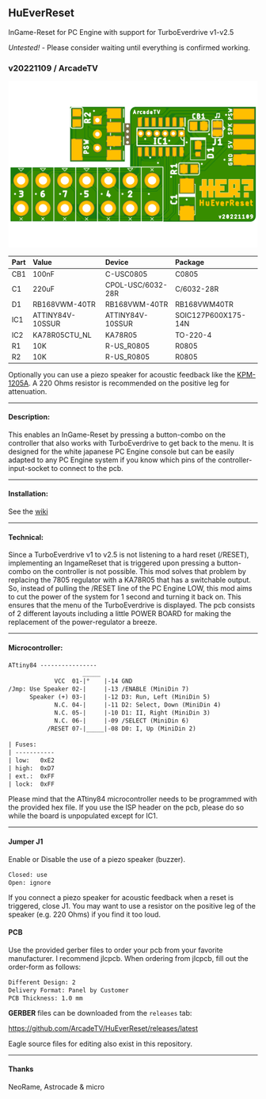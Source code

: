 ## HuEverReset
InGame-Reset for PC Engine with support for TurboEverdrive v1-v2.5

_*Untested!*_ - Please consider waiting until everything is confirmed working.

### v20221109 / ArcadeTV

![HuEverReset pcb](https://github.com/ArcadeTV/HuEverReset/blob/main/HuEverReset_brd.png?raw=true)

| Part | Value            | Device           | Package             |
| :--- | :--------------- | :--------------- | :------------------ |
| CB1  | 100nF            | C-USC0805        | C0805               |
| C1   | 220uF            | CPOL-USC/6032-28R| C/6032-28R          |
| D1   | RB168VWM-40TR    | RB168VWM-40TR    | RB168VWM40TR        |
| IC1  | ATTINY84V-10SSUR | ATTINY84V-10SSUR | SOIC127P600X175-14N |
| IC2  | KA78R05CTU_NL    | KA78R05          | TO-220-4            |
| R1   | 10K              | R-US_R0805       | R0805               |
| R2   | 10K              | R-US_R0805       | R0805               |


Optionally you can use a piezo speaker for acoustic feedback like the [KPM-1205A](https://datasheetspdf.com/pdf/868392/Ningbo/KPM-1205A/1). A 220 Ohms resistor is recommended on the positive leg for attenuation.

---

#### Description:
This enables an InGame-Reset by pressing a button-combo on the controller that also works with TurboEverdrive to get back to the menu.
It is designed for the white japanese PC Engine console but can be easily adapted to any PC Engine system if you know which pins of the controller-input-socket to connect to the pcb.

---

#### Installation:
See the [wiki](https://github.com/ArcadeTV/HuEverReset/wiki)

---

#### Technical:
Since a TurboEverdrive v1 to v2.5 is not listening to a hard reset (/RESET), implementing an IngameReset that is triggered upon pressing a button-combo on the controller is not possible. This mod solves that problem by replacing the 7805 regulator with a KA78R05 that has a switchable output. So, instead of pulling the /RESET line of the PC Engine LOW, this mod aims to cut the power of the system for 1 second and turning it back on. This ensures that the menu of the TurboEverdrive is displayed. The pcb consists of 2 different layouts including a little POWER BOARD for making the replacement of the power-regulator a breeze.

---

#### Microcontroller:
```
ATtiny84 ----------------
                     _____
             VCC  01-|°    |-14 GND
/Jmp: Use Speaker 02-|     |-13 /ENABLE (MiniDin 7)
      Speaker (+) 03-|     |-12 D3: Run, Left (MiniDin 5)
             N.C. 04-|     |-11 D2: Select, Down (MiniDin 4)
             N.C. 05-|     |-10 D1: II, Right (MiniDin 3)
             N.C. 06-|     |-09 /SELECT (MiniDin 6)
           /RESET 07-|_____|-08 D0: I, Up (MiniDin 2)

| Fuses: 
| -----------
| low:   0xE2
| high:  0xD7
| ext.:  0xFF
| lock:  0xFF
```
Please mind that the ATtiny84 microcontroller needs to be programmed
with the provided hex file. If you use the ISP header on the pcb, please do so while the board is unpopulated except for IC1.

---

#### Jumper J1
Enable or Disable the use of a piezo speaker (buzzer).
```
Closed: use
Open: ignore
```
If you connect a piezo speaker for acoustic feedback when a reset is triggered, close J1. You may want to use a resistor on the positive leg of the speaker (e.g. 220 Ohms) if you find it too loud.

#### PCB
Use the provided gerber files to order your pcb from your favorite manufacturer. 
I recommend jlcpcb. When ordering from jlcpcb, fill out the order-form as follows:

```
Different Design: 2
Delivery Format: Panel by Customer
PCB Thickness: 1.0 mm
```

**GERBER** files can be downloaded from the `releases` tab: 

https://github.com/ArcadeTV/HuEverReset/releases/latest

Eagle source files for editing also exist in this repository.

---

#### Thanks

NeoRame, Astrocade & micro
